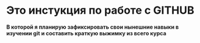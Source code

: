 # Это инстукция по работе с GITHUB

**В которой я планирую зафиксировать свои нынешние навыки в изучении git и составить краткую выжимку из всего курса**